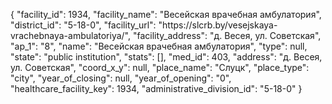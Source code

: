 {
    "facility_id": 1934,
    "facility_name": "Весейская врачебная амбулатория",
    "district_id": "5-18-0",
    "facility_url": "https:\/\/slcrb.by\/vesejskaya-vrachebnaya-ambulatoriya\/",
    "facility_address": "д. Весея, ул. Советская",
    "ap_1": "8",
    "name": "Весейская врачебная амбулатория",
    "type": null,
    "state": "public institution",
    "stats": [],
    "med_id": 403,
    "address": "д. Весея, ул. Советская",
    "coord_x_y": null,
    "place_name": "Слуцк",
    "place_type": "city",
    "year_of_closing": null,
    "year_of_opening": "0",
    "healthcare_facility_key": 1934,
    "administrative_division_id": "5-18-0"
}